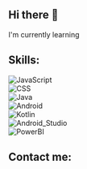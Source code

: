 ## Hi there 👋

I'm currently learning

## Skills:
![JavaScript](https://img.shields.io/badge/JavaScript-007396?style=for-the-badge&logo=JavaScript&logoColor=white&labelColor=101010)</br>
![CSS](https://img.shields.io/badge/CSS-3DDC84?style=for-the-badge&logo=CSS3&logoColor=white&labelColor=101010)</br>
![Java](https://img.shields.io/badge/Java-0095D5?style=for-the-badge&logo=java&logoColor=white&labelColor=101010)</br>
![Android](https://img.shields.io/badge/Android-3DDC84?style=for-the-badge&logo=android&logoColor=white&labelColor=101010)</br>
![Kotlin](https://img.shields.io/badge/Kotlin-0095D5?style=for-the-badge&logo=kotlin&logoColor=white&labelColor=101010)</br>
![Android_Studio](https://img.shields.io/badge/Android_Studio-3DDC84?style=for-the-badge&logo=android-studio&logoColor=white&labelColor=101010)</br>
![PowerBI](https://img.shields.io/badge/PowerBI-007396?style=for-the-badge&logo=PowerBI&logoColor=white&labelColor=101010)</br>

<!--se obtuvieron de la pagina https://shields.io-->
## Contact me:

